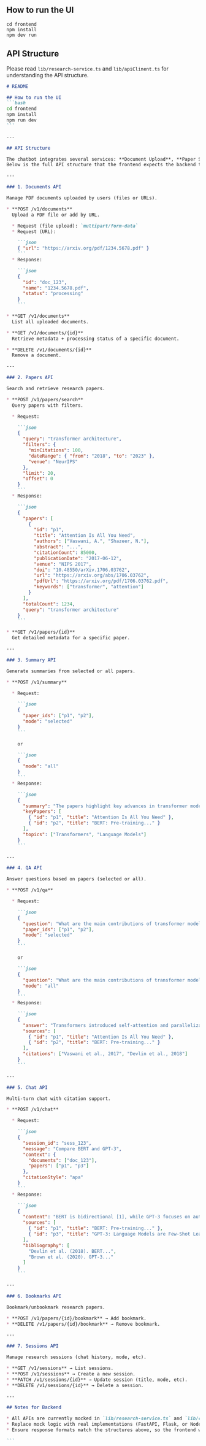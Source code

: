 ## How to run the UI 
```
cd frontend
npm install
npm dev run 
```

## API Structure

Please read `lib/research-service.ts` and `lib/apiClinent.ts` for understanding the API structure. 

````markdown
# README  

## How to run the UI
```bash
cd frontend
npm install
npm run dev
```

---

## API Structure

The chatbot integrates several services: **Document Upload**, **Paper Search**, **Summarization**, **Q\&A**, **Chat with Citations**, **Bookmarks**, and **Research Sessions**.
Below is the full API structure that the frontend expects the backend to implement.

---

### 1. Documents API

Manage PDF documents uploaded by users (files or URLs).

* **POST /v1/documents**
  Upload a PDF file or add by URL.

  * Request (file upload): `multipart/form-data`
  * Request (URL):

    ```json
    { "url": "https://arxiv.org/pdf/1234.5678.pdf" }
    ```
  * Response:

    ```json
    {
      "id": "doc_123",
      "name": "1234.5678.pdf",
      "status": "processing"
    }
    ```

* **GET /v1/documents**
  List all uploaded documents.

* **GET /v1/documents/{id}**
  Retrieve metadata + processing status of a specific document.

* **DELETE /v1/documents/{id}**
  Remove a document.

---

### 2. Papers API

Search and retrieve research papers.

* **POST /v1/papers/search**
  Query papers with filters.

  * Request:

    ```json
    {
      "query": "transformer architecture",
      "filters": {
        "minCitations": 100,
        "dateRange": { "from": "2018", "to": "2023" },
        "venue": "NeurIPS"
      },
      "limit": 20,
      "offset": 0
    }
    ```
  * Response:

    ```json
    {
      "papers": [
        {
          "id": "p1",
          "title": "Attention Is All You Need",
          "authors": ["Vaswani, A.", "Shazeer, N."],
          "abstract": "...",
          "citationCount": 85000,
          "publicationDate": "2017-06-12",
          "venue": "NIPS 2017",
          "doi": "10.48550/arXiv.1706.03762",
          "url": "https://arxiv.org/abs/1706.03762",
          "pdfUrl": "https://arxiv.org/pdf/1706.03762.pdf",
          "keywords": ["transformer", "attention"]
        }
      ],
      "totalCount": 1234,
      "query": "transformer architecture"
    }
    ```

* **GET /v1/papers/{id}**
  Get detailed metadata for a specific paper.

---

### 3. Summary API

Generate summaries from selected or all papers.

* **POST /v1/summary**

  * Request:

    ```json
    {
      "paper_ids": ["p1", "p2"],
      "mode": "selected" 
    }
    ```

    or

    ```json
    {
      "mode": "all"
    }
    ```
  * Response:

    ```json
    {
      "summary": "The papers highlight key advances in transformer models...",
      "keyPapers": [
        { "id": "p1", "title": "Attention Is All You Need" },
        { "id": "p2", "title": "BERT: Pre-training..." }
      ],
      "topics": ["Transformers", "Language Models"]
    }
    ```

---

### 4. QA API

Answer questions based on papers (selected or all).

* **POST /v1/qa**

  * Request:

    ```json
    {
      "question": "What are the main contributions of transformer models?",
      "paper_ids": ["p1", "p2"],
      "mode": "selected"
    }
    ```

    or

    ```json
    {
      "question": "What are the main contributions of transformer models?",
      "mode": "all"
    }
    ```
  * Response:

    ```json
    {
      "answer": "Transformers introduced self-attention and parallelization...",
      "sources": [
        { "id": "p1", "title": "Attention Is All You Need" },
        { "id": "p2", "title": "BERT: Pre-training..." }
      ],
      "citations": ["Vaswani et al., 2017", "Devlin et al., 2018"]
    }
    ```

---

### 5. Chat API

Multi-turn chat with citation support.

* **POST /v1/chat**

  * Request:

    ```json
    {
      "session_id": "sess_123",
      "message": "Compare BERT and GPT-3",
      "context": {
        "documents": ["doc_123"],
        "papers": ["p1", "p3"]
      },
      "citationStyle": "apa"
    }
    ```
  * Response:

    ```json
    {
      "content": "BERT is bidirectional [1], while GPT-3 focuses on autoregressive generation [2].",
      "sources": [
        { "id": "p1", "title": "BERT: Pre-training..." },
        { "id": "p3", "title": "GPT-3: Language Models are Few-Shot Learners" }
      ],
      "bibliography": [
        "Devlin et al. (2018). BERT...",
        "Brown et al. (2020). GPT-3..."
      ]
    }
    ```

---

### 6. Bookmarks API

Bookmark/unbookmark research papers.

* **POST /v1/papers/{id}/bookmark** → Add bookmark.
* **DELETE /v1/papers/{id}/bookmark** → Remove bookmark.

---

### 7. Sessions API

Manage research sessions (chat history, mode, etc).

* **GET /v1/sessions** → List sessions.
* **POST /v1/sessions** → Create a new session.
* **PATCH /v1/sessions/{id}** → Update session (title, mode, etc).
* **DELETE /v1/sessions/{id}** → Delete a session.

---

## Notes for Backend

* All APIs are currently mocked in `lib/research-service.ts` and `lib/chat-service.ts`.
* Replace mock logic with real implementations (FastAPI, Flask, or Node/Express).
* Ensure response formats match the structures above, so the frontend works without modification.

```

